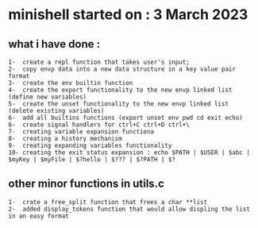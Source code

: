 # minishell started on : 3 March 2023
## what i have done : 
	1-	create a repl function that takes user's input;
	2-	copy envp data into a new data structure in a key value pair format
	3-	create the env builtin function
	4-	create the export functionality to the new envp linked list	(define new variables)
	5-	create the unset functionality to the new envp linked list		(delete existing variables)
	6-	add all builtins functions (export unset env pwd cd exit echo)
	6-	create signal handlers for ctrl+C ctrl+D ctrl+\
	7-	creating variable expansion functiona
	8-	creating a history mechanism
	9-	creating expanding variables functionality
	10-	creating the exit status expansion : echo $PATH | $USER | $abc | $myKey | $myFile | $?hello | $??? | $?PATH | $?
## other minor functions in utils.c
	1-	crate a free_split function that frees a char **list
	2-	added display_tokens function that would allow displing the list in an easy format